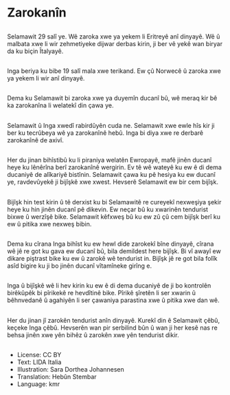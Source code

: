 # Zarokanîn

##
Selamawit 29 salî ye. Wê zaroka xwe ya yekem li Eritreyê anî dinyayê. Wê û malbata xwe li wir zehmetiyeke dijwar derbas kirin, ji ber vê yekê wan biryar da ku biçin Îtalyayê.

##
Inga beriya ku bibe 19 salî mala xwe terikand.
Ew çû Norwecê û zaroka xwe ya yekem li wir anî dinyayê.

##
Dema ku Selamawit bi zaroka xwe ya duyemîn ducanî bû, wê meraq kir bê ka zarokanîna li welatekî din çawa ye.

##
Selamawit û Inga xwedî rabirdûyên cuda ne. Selamawit xwe ewle hîs kir ji ber ku tecrûbeya wê ya zarokanînê hebû. Inga bi diya xwe re derbarê zarokanînê de axivî.

##
Her du jinan bihîstibû ku li piraniya welatên Ewropayê, mafê jinên ducanî heye ku lênêrîna berî zarokanînê wergirin. Ev tê wê wateyê ku ew ê di dema ducaniyê de alîkariyê bistînin. Selamawit çawa ku pê hesiya ku ew ducanî ye, ravdevûyekê ji bijîşkê xwe xwest. Hevserê Selamawit ew bir cem bijîşk.

##
Bijîşk hin test kirin û tê derxist ku bi Selamawitê re cureyekî nexweşiya şekir heye ku hin jinên ducanî pê dikevin. Ew neçar bû ku xwarinên tendurist bixwe û werzîşê bike. Selamawit kêfxweş bû ku ew zû çû cem bijîşk berî ku ew û pitika xwe nexweş bibin.

##
Dema ku cîrana Inga bihîst ku ew hewl dide zarokekî bîne dinyayê, cîrana wê jê re got ku gava ew ducanî bû, bila demildest here bijîşk. Bi vî awayî ew dikare piştrast bike ku ew û zarokê wê tendurist in. Bijîşk jê re got bila folîk asîd bigire ku ji bo jinên ducanî vîtamîneke girîng e.

##
Inga û bijîşkê wê li hev kirin ku ew ê di dema ducaniyê de ji bo kontrolên birêkûpêk bi pîrikekê re hevdîtinê bike. Pîrikê şîretên li ser xwarin û bêhnvedanê û agahiyên li ser çawaniya parastina xwe û pitika xwe dan wê.

##
Her du jinan jî zarokên tendurist anîn dinyayê. Kurekî din ê Selamawit çêbû, keçeke Inga çêbû. Hevserên wan pir serbilind bûn û wan ji her kesê nas re behsa jinên xwe yên bihêz û zarokên xwe yên tendurist dikir.

##
* License: CC BY
* Text: LIDA Italia
* Illustration: Sara Dorthea Johannesen
* Translation: Hebûn Stembar
* Language: kmr
